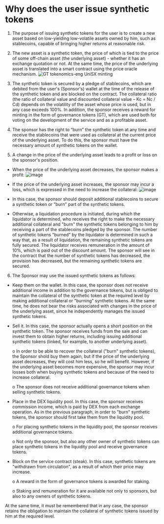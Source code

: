 # Why does the user issue synthetic tokens

1. The purpose of issuing synthetic tokens for the user is to create a new asset based on low-yielding low-volatile assets owned by him, such as stablecoins, capable of bringing higher returns at reasonable risk.

2. The new asset is a synthetic token, the price of which is tied to the price of some off-chain asset (the underlying asset) - whether it has an exchange quotation or not.
At the same time, the price of the underlying asset is translated into a smart contract using the price oracle mechanism.
![GT tokenomics-eng UniSX minting](https://user-images.githubusercontent.com/89580052/139488635-28af33e4-f9c2-4664-9576-cbe497dbd411.jpg)

3. The synthetic token is secured by a pledge of stablecoins, which are debited from the user's (Sponsor's) wallet at the time of the release of the synthetic token and are blocked on the contract. The collateral ratio (the ratio of collateral value and discounted collateral value – Kc = Nc / Cd) depends on the volatility of the asset whose price is used, but in any case exceeds 100%.
In addition, the sponsor receives a reward for minting in the form of governance tokens (GT), which are used both for voting on the development of the service and as a profitable asset.

4. The sponsor has the right to “burn” the synthetic token at any time and receive the stablecoins that were used as collateral at the current price of the underlying asset.
To do this, the sponsor must have the necessary amount of synthetic tokens on the wallet.

5. A change in the price of the underlying asset leads to a profit or loss on the sponsor's position.
- When the price of the underlying asset decreases, the sponsor makes a profit:
![image](https://user-images.githubusercontent.com/89580052/139483968-739b99f1-b1f3-4b74-8478-8335ac1e46c5.png)

- If the price of the underlying asset increases, the sponsor may incur a loss, which is expressed in the need to increase the collateral:
![image](https://user-images.githubusercontent.com/89580052/139484030-e0352fc9-0711-4f8d-bf1d-6b867b952b52.png)

- In this case, the sponsor should deposit additional stablecoins to secure a synthetic token or "burn" part of the synthetic tokens.
- Otherwise, a liquidation procedure is initiated, during which the liquidator is determined, who receives the right to make the necessary additional collateral and "burn" the synthetic tokens belonging to him by receiving a part of the stablecoins pledged by the sponsor. The number of synthetic tokens "burned" by the liquidator is determined in such a way that, as a result of liquidation, the remaining synthetic tokens are fully secured. The liquidator receives remuneration in the amount of 10%, which is paid out of the discount amount. The sponsor will see in the contract that the number of synthetic tokens has decreased, the provision has decreased, but the remaining synthetic tokens are secured.

6. The Sponsor may use the issued synthetic tokens as follows:
- Keep them on the wallet. In this case, the sponsor does not receive additional income in addition to the governance tokens, but is obliged to maintain the collateral of the synthetic token at the required level by making additional collateral or "burning" synthetic tokens. At the same time, he does not bear the risks associated with changes in the price of the underlying asset, since he independently manages the issued synthetic tokens. 
- Sell it. In this case, the sponsor actually opens a short position on the synthetic token. The sponsor receives funds from the sale and can invest them to obtain higher returns, including issuing additional synthetic tokens (linked, for example, to another underlying asset). 

     o In order to be able to recover the collateral ("burn" synthetic tokens), the Sponsor shold buy them again, but if the price of the underlying asset decreases, they will cost him less, so he will benefit. However, if the underlying asset becomes more expensive, the sponsor may incur losses both when buying synthetic tokens and because of the need to increase collateral. 

     o The sponsor does not receive additional governance tokens when selling synthetic tokens.

- Place in the DEX liquidity pool. In this case, the sponsor receives commission income, which is paid by DEX from each exchange operation. As in the previous paragraph, in order to "burn" synthetic tokens, the sponsor should first take them from the liquidity pool. 

     o For placing synthetic tokens in the liquidity pool, the sponsor receives additional governance tokens. 

     o Not only the sponsor, but also any other owner of synthetic tokens can place synthetic tokens in the liquidity pool and receive governance tokens.

- Block on the service contract (steak). In this case, synthetic tokens are "withdrawn from circulation", as a result of which their price may increase. 

     o A reward in the form of governance tokens is awarded for staking.

     o Staking and remuneration for it are available not only to sponsors, but also to any owners of synthetic tokens.

At the same time, it must be remembered that in any case, the sponsor retains the obligation to maintain the collateral of synthetic tokens issued by him at the required level.
